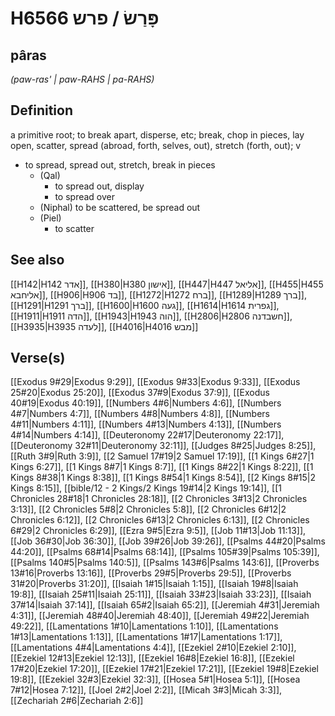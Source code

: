 # H6566 פָּרַשׂ / פרש

## pâras

_(paw-ras' | paw-RAHS | pa-RAHS)_

## Definition

a primitive root; to break apart, disperse, etc; break, chop in pieces, lay open, scatter, spread (abroad, forth, selves, out), stretch (forth, out); v

- to spread, spread out, stretch, break in pieces
  - (Qal)
    - to spread out, display
    - to spread over
  - (Niphal) to be scattered, be spread out
  - (Piel)
    - to scatter

## See also

[[H142|H142 אדר]], [[H380|H380 אישון]], [[H447|H447 אליאל]], [[H455|H455 אליחבא]], [[H906|H906 בד]], [[H1272|H1272 ברח]], [[H1289|H1289 ברך]], [[H1291|H1291 ברך]], [[H1600|H1600 געה]], [[H1614|H1614 גפרית]], [[H1911|H1911 הדה]], [[H1943|H1943 הוה]], [[H2806|H2806 חשבדנה]], [[H3935|H3935 לעדה]], [[H4016|H4016 מבש]]

## Verse(s)

[[Exodus 9#29|Exodus 9:29]], [[Exodus 9#33|Exodus 9:33]], [[Exodus 25#20|Exodus 25:20]], [[Exodus 37#9|Exodus 37:9]], [[Exodus 40#19|Exodus 40:19]], [[Numbers 4#6|Numbers 4:6]], [[Numbers 4#7|Numbers 4:7]], [[Numbers 4#8|Numbers 4:8]], [[Numbers 4#11|Numbers 4:11]], [[Numbers 4#13|Numbers 4:13]], [[Numbers 4#14|Numbers 4:14]], [[Deuteronomy 22#17|Deuteronomy 22:17]], [[Deuteronomy 32#11|Deuteronomy 32:11]], [[Judges 8#25|Judges 8:25]], [[Ruth 3#9|Ruth 3:9]], [[2 Samuel 17#19|2 Samuel 17:19]], [[1 Kings 6#27|1 Kings 6:27]], [[1 Kings 8#7|1 Kings 8:7]], [[1 Kings 8#22|1 Kings 8:22]], [[1 Kings 8#38|1 Kings 8:38]], [[1 Kings 8#54|1 Kings 8:54]], [[2 Kings 8#15|2 Kings 8:15]], [[bible/12 - 2 Kings/2 Kings 19#14|2 Kings 19:14]], [[1 Chronicles 28#18|1 Chronicles 28:18]], [[2 Chronicles 3#13|2 Chronicles 3:13]], [[2 Chronicles 5#8|2 Chronicles 5:8]], [[2 Chronicles 6#12|2 Chronicles 6:12]], [[2 Chronicles 6#13|2 Chronicles 6:13]], [[2 Chronicles 6#29|2 Chronicles 6:29]], [[Ezra 9#5|Ezra 9:5]], [[Job 11#13|Job 11:13]], [[Job 36#30|Job 36:30]], [[Job 39#26|Job 39:26]], [[Psalms 44#20|Psalms 44:20]], [[Psalms 68#14|Psalms 68:14]], [[Psalms 105#39|Psalms 105:39]], [[Psalms 140#5|Psalms 140:5]], [[Psalms 143#6|Psalms 143:6]], [[Proverbs 13#16|Proverbs 13:16]], [[Proverbs 29#5|Proverbs 29:5]], [[Proverbs 31#20|Proverbs 31:20]], [[Isaiah 1#15|Isaiah 1:15]], [[Isaiah 19#8|Isaiah 19:8]], [[Isaiah 25#11|Isaiah 25:11]], [[Isaiah 33#23|Isaiah 33:23]], [[Isaiah 37#14|Isaiah 37:14]], [[Isaiah 65#2|Isaiah 65:2]], [[Jeremiah 4#31|Jeremiah 4:31]], [[Jeremiah 48#40|Jeremiah 48:40]], [[Jeremiah 49#22|Jeremiah 49:22]], [[Lamentations 1#10|Lamentations 1:10]], [[Lamentations 1#13|Lamentations 1:13]], [[Lamentations 1#17|Lamentations 1:17]], [[Lamentations 4#4|Lamentations 4:4]], [[Ezekiel 2#10|Ezekiel 2:10]], [[Ezekiel 12#13|Ezekiel 12:13]], [[Ezekiel 16#8|Ezekiel 16:8]], [[Ezekiel 17#20|Ezekiel 17:20]], [[Ezekiel 17#21|Ezekiel 17:21]], [[Ezekiel 19#8|Ezekiel 19:8]], [[Ezekiel 32#3|Ezekiel 32:3]], [[Hosea 5#1|Hosea 5:1]], [[Hosea 7#12|Hosea 7:12]], [[Joel 2#2|Joel 2:2]], [[Micah 3#3|Micah 3:3]], [[Zechariah 2#6|Zechariah 2:6]]